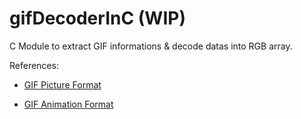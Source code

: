 # gifDecoderInC **(WIP)**

C Module to extract GIF informations &amp; decode datas into RGB array.

References:

- [GIF Picture Format](https://en.wikipedia.org/wiki/GIF#Example_GIF_file)

- [GIF Animation Format](https://en.wikipedia.org/wiki/GIF#Animated_GIF)

